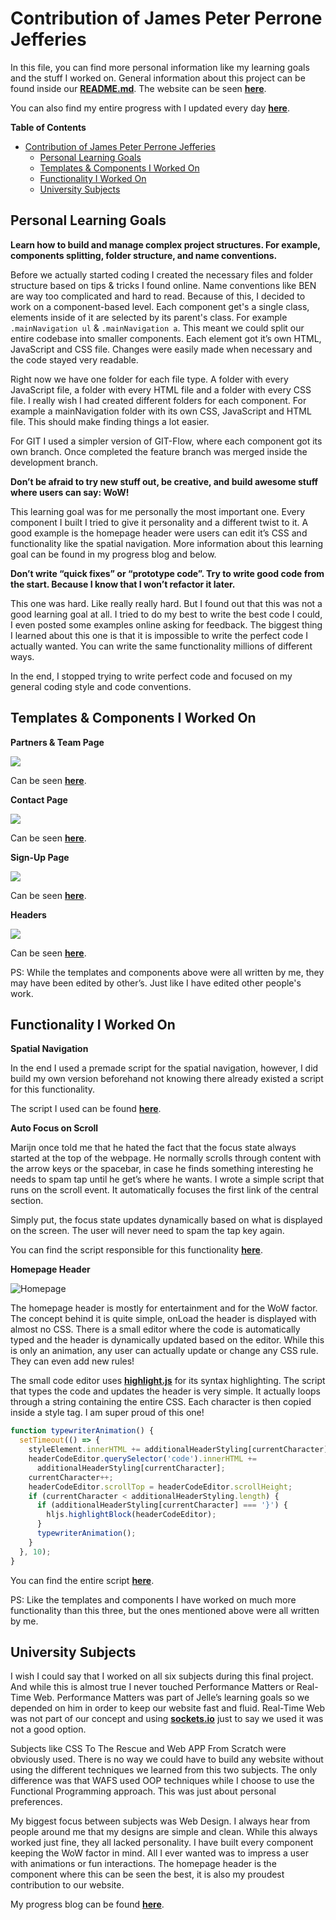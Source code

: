 # Contribution of James Peter Perrone Jefferies

In this file, you can find more personal information like my learning goals and the stuff I worked on. General information about this project can be found inside our **[README.md](./README.md)**. The website can be seen **[here](https://redesign-minor.kager.io)**.

You can also find my entire progress with I updated every day **[here](https://jamerrone.github.io/meesterproef-progress-blog/)**.

**Table of Contents**

- [Contribution of James Peter Perrone Jefferies](#contribution-of-james-peter-perrone-jefferies)
  - [Personal Learning Goals](#personal-learning-goals)
  - [Templates & Components I Worked On](#templates--components-i-worked-on)
  - [Functionality I Worked On](#functionality-i-worked-on)
  - [University Subjects](#university-subjects)

## Personal Learning Goals

**Learn how to build and manage complex project structures. For example, components splitting, folder structure, and name conventions.**

Before we actually started coding I created the necessary files and folder structure based on tips & tricks I found online. Name conventions like BEN are way too complicated and hard to read. Because of this, I decided to work on a component-based level. Each component get's a single class, elements inside of it are selected by its parent's class. For example `.mainNavigation ul` & `.mainNavigation a`. This meant we could split our entire codebase into smaller components. Each element got it’s own HTML, JavaScript and CSS file. Changes were easily made when necessary and the code stayed very readable.

Right now we have one folder for each file type. A folder with every JavaScript file, a folder with every HTML file and a folder with every CSS file. I really wish I had created different folders for each component. For example a mainNavigation folder with its own CSS, JavaScript and HTML file. This should make finding things a lot easier.

For GIT I used a simpler version of GIT-Flow, where each component got its own branch. Once completed the feature branch was merged inside the development branch.

**Don’t be afraid to try new stuff out, be creative, and build awesome stuff where users can say: WoW!**

This learning goal was for me personally the most important one. Every component I built I tried to give it personality and a different twist to it. A good example is the homepage header were users can edit it’s CSS and functionality like the spatial navigation. More information about this learning goal can be found in my progress blog and below.

**Don’t write “quick fixes” or “prototype code”. Try to write good code from the start. Because I know that I won’t refactor it later.**

This one was hard. Like really really hard. But I found out that this was not a good learning goal at all. I tried to do my best to write the best code I could, I even posted some examples online asking for feedback. The biggest thing I learned about this one is that it is impossible to write the perfect code I actually wanted. You can write the same functionality millions of different ways.

In the end, I stopped trying to write perfect code and focused on my general coding style and code conventions.

## Templates & Components I Worked On

**Partners & Team Page**

![](./images/partners.png)

Can be seen **[here](https://redesign-minor.kager.io/partners)**.

**Contact Page**

![](./images/contact.png)

Can be seen **[here](https://redesign-minor.kager.io/contact)**.

**Sign-Up Page**

![](./images/signup.png)

Can be seen **[here](https://redesign-minor.kager.io/signup)**.

**Headers**

![](./images/headers.png)

Can be seen **[here](https://redesign-minor.kager.io/program/weekly-nerd)**.

PS: While the templates and components above were all written by me, they may have been edited by other’s. Just like I have edited other people's work.

## Functionality I Worked On

**Spatial Navigation**

In the end I used a premade script for the spatial navigation, however, I did build my own version beforehand not knowing there already existed a script for this functionality.

The script I used can be found **[here](https://github.com/luke-chang/js-spatial-navigation)**.

**Auto Focus on Scroll**

Marijn once told me that he hated the fact that the focus state always started at the top of the webpage. He normally scrolls through content with the arrow keys or the spacebar, in case he finds something interesting he needs to spam tap until he get’s where he wants. I wrote a simple script that runs on the scroll event. It automatically focuses the first link of the central section.

Simply put, the focus state updates dynamically based on what is displayed on the screen. The user will never need to spam the tap key again.

You can find the script responsible for this functionality **[here](./app/src/js/focus-on-scroll.js)**.

**Homepage Header**

![Homepage](https://d.pr/i/DuFm0H+)

The homepage header is mostly for entertainment and for the WoW factor. The concept behind it is quite simple, onLoad the header is displayed with almost no CSS. There is a small editor where the code is automatically typed and the header is dynamically updated based on the editor. While this is only an animation, any user can actually update or change any CSS rule. They can even add new rules!

The small code editor uses **[highlight.js](https://highlightjs.org)** for its syntax highlighting. The script that types the code and updates the header is very simple. It actually loops through a string containing the entire CSS. Each character is then copied inside a style tag. I am super proud of this one!

```javascript
function typewriterAnimation() {
  setTimeout(() => {
    styleElement.innerHTML += additionalHeaderStyling[currentCharacter];
    headerCodeEditor.querySelector('code').innerHTML +=
      additionalHeaderStyling[currentCharacter];
    currentCharacter++;
    headerCodeEditor.scrollTop = headerCodeEditor.scrollHeight;
    if (currentCharacter < additionalHeaderStyling.length) {
      if (additionalHeaderStyling[currentCharacter] === '}') {
        hljs.highlightBlock(headerCodeEditor);
      }
      typewriterAnimation();
    }
  }, 10);
}
```

You can find the entire script **[here](./app/src/js/the-wow-header.js)**.

PS: Like the templates and components I have worked on much more functionality than this three, but the ones mentioned above were all written by me.

## University Subjects

I wish I could say that I worked on all six subjects during this final project. And while this is almost true I never touched Performance Matters or Real-Time Web. Performance Matters was part of Jelle’s learning goals so we depended on him in order to keep our website fast and fluid. Real-Time Web was not part of our concept and using **[sockets.io](http://sockets.io)** just to say we used it was not a good option.

Subjects like CSS To The Rescue and Web APP From Scratch were obviously used. There is no way we could have to build any website without using the different techniques we learned from this two subjects. The only difference was that WAFS used OOP techniques while I choose to use the Functional Programming approach. This was just about personal preferences.

My biggest focus between subjects was Web Design. I always hear from people around me that my designs are simple and clean. While this always worked just fine, they all lacked personality. I have built every component keeping the WoW factor in mind. All I ever wanted was to impress a user with animations or fun interactions. The homepage header is the component where this can be seen the best, it is also my proudest contribution to our website.

My progress blog can be found **[here](https://jamerrone.github.io/meesterproef-progress-blog/)**.
